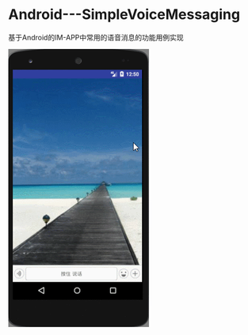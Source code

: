 # Android---SimpleVoiceMessaging
基于Android的IM-APP中常用的语音消息的功能用例实现

![效果演示](https://github.com/RawnHwang/Android---SimpleVoiceMessaging/blob/master/screen_shot/GIF.gif)
